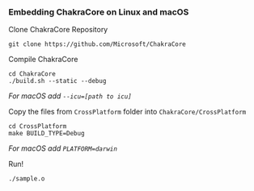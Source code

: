 ### Embedding ChakraCore on Linux and macOS

Clone ChakraCore Repository
```
git clone https://github.com/Microsoft/ChakraCore
```

Compile ChakraCore
```
cd ChakraCore
./build.sh --static --debug
```

*For macOS add `--icu=[path to icu]`*

Copy the files from `CrossPlatform` folder into `ChakraCore/CrossPlatform`

```
cd CrossPlatform
make BUILD_TYPE=Debug
```

*For macOS add `PLATFORM=darwin`*

Run!
```
./sample.o
```
